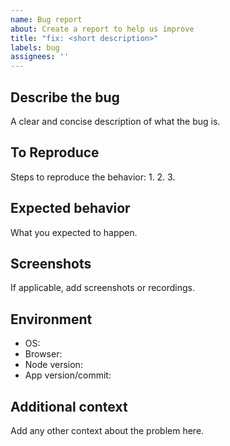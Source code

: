 ```yaml
---
name: Bug report
about: Create a report to help us improve
title: "fix: <short description>"
labels: bug
assignees: ''
---
```


## Describe the bug

A clear and concise description of what the bug is.

## To Reproduce

Steps to reproduce the behavior:
1.
2.
3.

## Expected behavior

What you expected to happen.

## Screenshots

If applicable, add screenshots or recordings.

## Environment

- OS:
- Browser:
- Node version:
- App version/commit:

## Additional context

Add any other context about the problem here.
